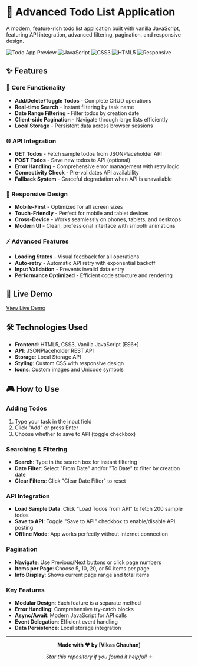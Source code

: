 # 📝 Advanced Todo List Application

A modern, feature-rich todo list application built with vanilla JavaScript, featuring API integration, advanced filtering, pagination, and responsive design.

![Todo App Preview](https://img.shields.io/badge/Status-Production%20Ready-brightgreen)
![JavaScript](https://img.shields.io/badge/JavaScript-ES6+-yellow)
![CSS3](https://img.shields.io/badge/CSS3-Modern-blue)
![HTML5](https://img.shields.io/badge/HTML5-Semantic-orange)
![Responsive](https://img.shields.io/badge/Responsive-Mobile%20First-green)

## ✨ Features

### 🎯 Core Functionality
- **Add/Delete/Toggle Todos** - Complete CRUD operations
- **Real-time Search** - Instant filtering by task name
- **Date Range Filtering** - Filter todos by creation date
- **Client-side Pagination** - Navigate through large lists efficiently
- **Local Storage** - Persistent data across browser sessions

### 🌐 API Integration
- **GET Todos** - Fetch sample todos from JSONPlaceholder API
- **POST Todos** - Save new todos to API (optional)
- **Error Handling** - Comprehensive error management with retry logic
- **Connectivity Check** - Pre-validates API availability
- **Fallback System** - Graceful degradation when API is unavailable

### 📱 Responsive Design
- **Mobile-First** - Optimized for all screen sizes
- **Touch-Friendly** - Perfect for mobile and tablet devices
- **Cross-Device** - Works seamlessly on phones, tablets, and desktops
- **Modern UI** - Clean, professional interface with smooth animations

### ⚡ Advanced Features
- **Loading States** - Visual feedback for all operations
- **Auto-retry** - Automatic API retry with exponential backoff
- **Input Validation** - Prevents invalid data entry
- **Performance Optimized** - Efficient code structure and rendering

## 🚀 Live Demo

[View Live Demo](https://todofy-pro.netlify.app/)


## 🛠️ Technologies Used

- **Frontend**: HTML5, CSS3, Vanilla JavaScript (ES6+)
- **API**: JSONPlaceholder REST API
- **Storage**: Local Storage API
- **Styling**: Custom CSS with responsive design
- **Icons**: Custom images and Unicode symbols


## 🎮 How to Use

### Adding Todos
1. Type your task in the input field
2. Click "Add" or press Enter
3. Choose whether to save to API (toggle checkbox)

### Searching & Filtering
- **Search**: Type in the search box for instant filtering
- **Date Filter**: Select "From Date" and/or "To Date" to filter by creation date
- **Clear Filters**: Click "Clear Date Filter" to reset

### API Integration
- **Load Sample Data**: Click "Load Todos from API" to fetch 200 sample todos
- **Save to API**: Toggle "Save to API" checkbox to enable/disable API posting
- **Offline Mode**: App works perfectly without internet connection

### Pagination
- **Navigate**: Use Previous/Next buttons or click page numbers
- **Items per Page**: Choose 5, 10, 20, or 50 items per page
- **Info Display**: Shows current page range and total items


### Key Features
- **Modular Design**: Each feature is a separate method
- **Error Handling**: Comprehensive try-catch blocks
- **Async/Await**: Modern JavaScript for API calls
- **Event Delegation**: Efficient event handling
- **Data Persistence**: Local storage integration



---

<div align="center">

**Made with ❤️ by [Vikas Chauhan]**


*Star this repository if you found it helpful! ⭐*

</div>
